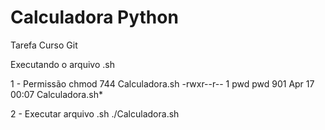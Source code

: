 # Calculadora Python
 Tarefa Curso Git

Executando o arquivo .sh

1 - Permissão
chmod 744 Calculadora.sh
-rwxr--r-- 1 pwd pwd  901 Apr 17 00:07 Calculadora.sh*

2 - Executar arquivo .sh
./Calculadora.sh

